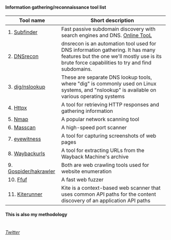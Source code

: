 #### Information gathering/reconnaissance tool list

| Tool name | Short description|
|------------------------------------|-----------------------------------------|
|1. [Subfinder](https://github.com/projectdiscovery/subfinder)|Fast passive subdomain discovery with search engines and DNS. [Online TooL](https://subdomainfinder.c99.nl/)|
|2. [DNSrecon]()|dnsrecon is an automation tool used for DNS information gathering. It has many features but the one we'll mostly use is its brute force capabilities to try and find subdomains.|
|3. [dig/nslookup](https://www.nslookup.io/domains/github.com/dns-records/)|These are separate DNS lookup tools, where "dig" is commonly used on Linux systems, and "nslookup" is available on various operating systems|
|4. [Httpx](https://github.com/projectdiscovery/httpx)|A tool for retrieving HTTP responses and gathering information|
|5. [Nmap](https://github.com/nmap/nmap)|A popular network scanning tool|
|6. [Masscan](https://github.com/robertdavidgraham/masscan)|A high-speed port scanner|
|7. [eyewitness](https://github.com/RedSiege/EyeWitness)|A tool for capturing screenshots of web pages|
|8. [Waybackurls](https://github.com/tomnomnom/waybackurls)|A tool for extracting URLs from the Wayback Machine's archive|
|9. [Gospider/hakrawler](https://github.com/jaeles-project/gospider)|Both are web crawling tools used for website enumeration|
|10. [Ffuf](https://github.com/ffuf/ffuf)|A fast web fuzzer|
|11. [Kiterunner](https://github.com/assetnote/kiterunner)| Kite is a context-based web scanner that uses common API paths for the content discovery of an application API paths|



#### This is also my methodology
#
###### [Twitter](https://twitter.com/nazmul_ethi)
